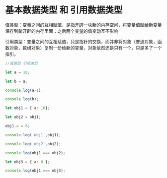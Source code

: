# 基本数据类型 和 引用数据类型



值类型：变量之间的互相赋值，是指开辟一块新的内存空间，将变量值赋给新变量保存到新开辟的内存里面；之后两个变量的值变动互不影响



引用类型：变量之间的互相赋值，只是指针的交换，而并非将对象（普通对象，函数对象，数组对象）复制一份给新的变量，对象依然还是只有一个，只是多了一个指引。



```js
//值类型 引用类型

let a = 10;

let b = a;

console.log(a-1);

console.log(b);

let obj1 = { a: 10};

let obj2 = obj1;

obj1.a = 8;

console.log('obj1',obj1);

console.log('obj2',obj2);

console.log(obj1 === obj2);

let obj3 = { a: 8 };

console.log(obj1 === obj3);
```

